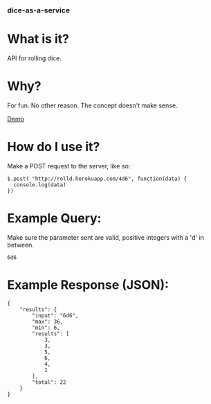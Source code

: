 ### dice-as-a-service

# What is it?
API for rolling dice.

# Why?
For fun. No other reason. The concept doesn't make sense.

[Demo](http://rolld.herokuapp.com)

# How do I use it?
Make a POST request to the server, like so:
```
$.post( "http://rolld.herokuapp.com/4d6", function(data) {
  console.log(data)
})
```

# Example Query:
Make sure the parameter sent are valid, positive integers with a 'd' in between.
```
6d6
```
# Example Response (JSON):
```
{
    "results": {
        "input": "6d6",
        "max": 36,
        "min": 6,
        "results": [
            3,
            3,
            5,
            6,
            4,
            1
        ],
        "total": 22
    }
}
```

